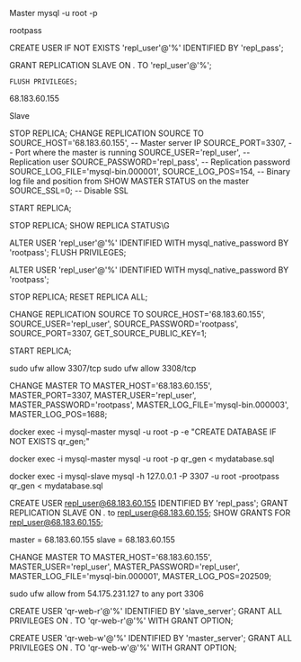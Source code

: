  Master 
 mysql -u root -p

rootpass

CREATE USER IF NOT EXISTS 'repl_user'@'%' IDENTIFIED BY 'repl_pass';

GRANT REPLICATION SLAVE ON *.* TO 'repl_user'@'%';

	FLUSH PRIVILEGES;

68.183.60.155


Slave

STOP REPLICA;
CHANGE REPLICATION SOURCE TO
  SOURCE_HOST='68.183.60.155',    -- Master server IP
  SOURCE_PORT=3307,                -- Port where the master is running
  SOURCE_USER='repl_user',         -- Replication user
  SOURCE_PASSWORD='repl_pass',     -- Replication password
  SOURCE_LOG_FILE='mysql-bin.000001',
  SOURCE_LOG_POS=154,              -- Binary log file and position from SHOW MASTER STATUS on the master
  SOURCE_SSL=0;                    -- Disable SSL

START REPLICA;

 STOP REPLICA;
 SHOW REPLICA STATUS\G


ALTER USER 'repl_user'@'%' IDENTIFIED WITH mysql_native_password BY 'rootpass';
FLUSH PRIVILEGES;

ALTER USER 'repl_user'@'%' IDENTIFIED WITH mysql_native_password BY 'rootpass';

STOP REPLICA;
RESET REPLICA ALL;

CHANGE REPLICATION SOURCE TO 
    SOURCE_HOST='68.183.60.155',
    SOURCE_USER='repl_user',
    SOURCE_PASSWORD='rootpass',
    SOURCE_PORT=3307,
    GET_SOURCE_PUBLIC_KEY=1;

START REPLICA;

sudo ufw allow 3307/tcp
sudo ufw allow 3308/tcp

CHANGE MASTER TO MASTER_HOST='68.183.60.155', MASTER_PORT=3307, MASTER_USER='repl_user', MASTER_PASSWORD='rootpass', MASTER_LOG_FILE='mysql-bin.000003', MASTER_LOG_POS=1688;

docker exec -i mysql-master mysql -u root -p -e "CREATE DATABASE IF NOT EXISTS qr_gen;"

docker exec -i mysql-master mysql -u root -p qr_gen < mydatabase.sql

docker exec -i mysql-slave mysql -h 127.0.0.1 -P 3307 -u root -prootpass qr_gen < mydatabase.sql




CREATE USER repl_user@68.183.60.155 IDENTIFIED  BY 'repl_pass';
GRANT REPLICATION SLAVE ON *.* to repl_user@68.183.60.155;
SHOW GRANTS FOR repl_user@68.183.60.155;

master = 68.183.60.155
slave = 68.183.60.155


CHANGE MASTER TO MASTER_HOST='68.183.60.155',
MASTER_USER='repl_user',
MASTER_PASSWORD='repl_user',
MASTER_LOG_FILE='mysql-bin.000001',
MASTER_LOG_POS=202509;

sudo ufw allow from 54.175.231.127 to any port 3306

CREATE USER 'qr-web-r'@'%' IDENTIFIED BY 'slave_server';
GRANT ALL PRIVILEGES ON *.* TO 'qr-web-r'@'%' WITH GRANT OPTION;

CREATE USER 'qr-web-w'@'%' IDENTIFIED BY 'master_server';
GRANT ALL PRIVILEGES ON *.* TO 'qr-web-w'@'%' WITH GRANT OPTION;